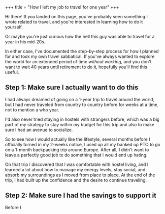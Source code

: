 +++
title = "How I left my job to travel for one year"
+++

Hi there! If you landed on this page, you've probably seen something I wrote related to travel, and you're interested in learning how to do it yourself.

Or maybe you're just curious how the hell this guy was able to travel for a year in his mid-20s.

In either case, I've documented the step-by-step process for how I planned for and took my own travel sabbatical. If you've always wanted to explore the world for an extended period of time _without working_, and you don't want to wait 40 years until retirement to do it, hopefully you'll find this useful.

## Step 1: Make sure I actually want to do this

I had always dreamed of going on a 1-year trip to travel around the world, but I had never traveled from country to country before for weeks at a time, not to mention a who year.

I'd also never tried staying in hostels with strangers before, which was a big part of my strategy to stay within my budget for this trip and also to make sure I had an avenue to socialize.

So to see how I would actually like the lifestyle, several months before I officially turned in my 2-weeks notice, I used up all my banked up PTO to go on a 1-month backpacking trip around Europe. After all, I didn't want to leave a perfectly good job to do something that I would end up hating.

On that trip I discovered that I was comfortable with hostel living, and I learned a lot about how to manage my energy levels, stay social, and absorb my surroundings as I moved from place to place. At the end of the trip, I had built up the confidence and the desire to continue traveling.

## Step 2: Make sure I had the savings to support it

Before I
